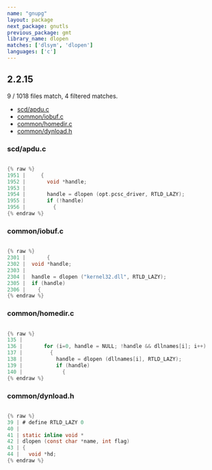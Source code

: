 ```yaml
---
name: "gnupg"
layout: package
next_package: gnutls
previous_package: gmt
library_name: dlopen
matches: ['dlsym', 'dlopen']
languages: ['c']
---
```

## 2.2.15
9 / 1018 files match, 4 filtered matches.

 - [scd/apdu.c](#scdapduc)
 - [common/iobuf.c](#commoniobufc)
 - [common/homedir.c](#commonhomedirc)
 - [common/dynload.h](#commondynloadh)

### scd/apdu.c

```c

{% raw %}
1951 |     {
1952 |       void *handle;
1953 | 
1954 |       handle = dlopen (opt.pcsc_driver, RTLD_LAZY);
1955 |       if (!handle)
1956 |         {
{% endraw %}

```
### common/iobuf.c

```c

{% raw %}
2301 |       {
2302 | 	void *handle;
2303 | 
2304 | 	handle = dlopen ("kernel32.dll", RTLD_LAZY);
2305 | 	if (handle)
2306 | 	  {
{% endraw %}

```
### common/homedir.c

```c

{% raw %}
135 | 
136 |       for (i=0, handle = NULL; !handle && dllnames[i]; i++)
137 |         {
138 |           handle = dlopen (dllnames[i], RTLD_LAZY);
139 |           if (handle)
140 |             {
{% endraw %}

```
### common/dynload.h

```c

{% raw %}
39 | # define RTLD_LAZY 0
40 | 
41 | static inline void *
42 | dlopen (const char *name, int flag)
43 | {
44 |   void *hd;
{% endraw %}

```
